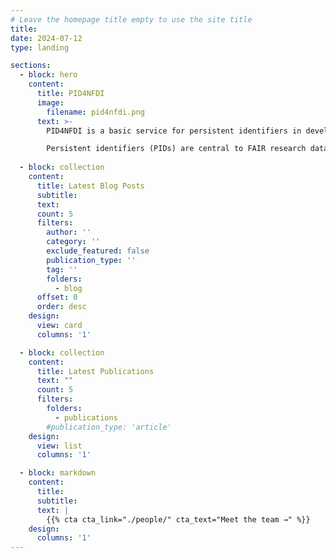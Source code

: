 ```yaml
---
# Leave the homepage title empty to use the site title
title:
date: 2024-07-12
type: landing

sections:
  - block: hero
    content:
      title: PID4NFDI
      image:
        filename: pid4nfdi.png
      text: >-
        PID4NFDI is a basic service for persistent identifiers in development for Germany's national research data infrastructure, the [Nationale Forschungsdateninfrastruktur (NFDI)](https://www.nfdi.de/?lang=en). PID4NFDI is part of [Base4NFDI](https://base4nfdi.de/) and is currently in its initialisation phase, the first of three service development phases.

        Persistent identifiers (PIDs) are central to FAIR research data management. However, different disciplines and different resources result in diverse requirements and the different NFDI consortia have different levels of maturity in PID implementation. PID4NFDI will design a work programme to build an NFDI foundation service on established PID infrastructures.
  
  - block: collection
    content:
      title: Latest Blog Posts
      subtitle:
      text:
      count: 5
      filters:
        author: ''
        category: ''
        exclude_featured: false
        publication_type: ''
        tag: ''
        folders:
          - blog
      offset: 0
      order: desc
    design:
      view: card
      columns: '1'

  - block: collection
    content:
      title: Latest Publications
      text: ""
      count: 5
      filters:
        folders:
          - publications
        #publication_type: 'article'
    design:
      view: list
      columns: '1'

  - block: markdown
    content:
      title:
      subtitle:
      text: |
        {{% cta cta_link="./people/" cta_text="Meet the team →" %}}
    design:
      columns: '1'
---
```

